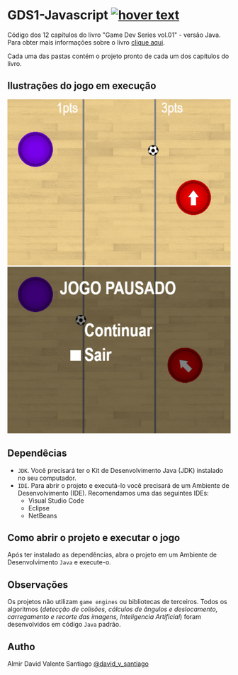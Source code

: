 # GDS1-Javascript <a href="https://algol.dev" target="_blank"> <img src="https://algol.dev/wp-content/uploads/2021/11/drop_algol_b.png" title="hover text"></a>

Código dos 12 capítulos do livro "Game Dev Series vol.01" - versão Java.<br>
Para obter mais informações sobre o livro [clique aqui](https://algol.dev/livros/gds1/).

Cada uma das pastas contém o projeto pronto de cada um dos capítulos do livro.

## Ilustrações do jogo em execução
![img1](pics/gds1-javascript-screen_01.jpg)
![img2](pics/gds1-javascript-screen_02.jpg)

## Dependêcias

* ```JDK```. Você precisará ter o Kit de Desenvolvimento Java (JDK) instalado no seu computador.
* ```IDE```. Para abrir o projeto e executá-lo você precisará de um Ambiente de Desenvolvimento (IDE). Recomendamos uma das seguintes IDEs:
  - Visual Studio Code
  - Eclipse
  - NetBeans

## Como abrir o projeto e executar o jogo

Após ter instalado as dependências, abra o projeto em um Ambiente de Desenvolvimento ```Java``` e execute-o.

## Observações

Os projetos não utilizam ```game engines``` ou bibliotecas de terceiros. Todos os algoritmos (_detecção de colisões, cálculos de ângulos e deslocamento, carregamento e recorte das imagens, Inteligencia Artificial_) foram desenvolvidos em código ```Java``` padrão.

## Autho

Almir David Valente Santiago [@david_v_santiago](https://linktr.ee/david.santiago)
